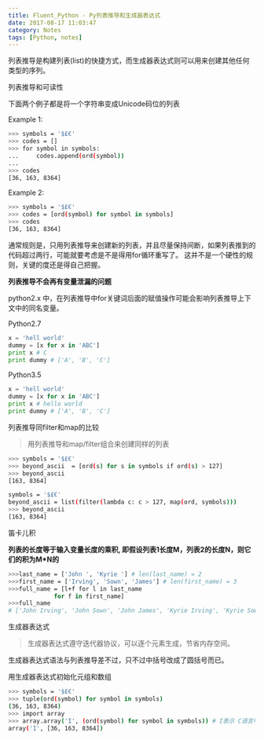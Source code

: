 ```yaml
---
title: Fluent_Python - Py列表推导和生成器表达式
date: 2017-08-17 11:03:47
category: Notes
tags: [Python, notes]
---
```


列表推导是构建列表(list)的快捷方式，而生成器表达式则可以用来创建其他任何类型的序列。

<!-- more -->

列表推导和可读性

下面两个例子都是将一个字符串变成Unicode码位的列表

Example 1:

```bash
>>> symbols = '$£€'
>>> codes = []
>>> for symbol in symbols:
...     codes.append(ord(symbol))
...
>>> codes
[36, 163, 8364]
```
Example 2:

```bash
>>> symbols = '$£€'
>>> codes = [ord(symbol) for symbol in symbols]
>>> codes
[36, 163, 8364]
```

通常规则是，只用列表推导来创建新的列表，并且尽量保持间断，如果列表推到的代码超过两行，可能就要考虑是不是得用for循环重写了。
这并不是一个硬性的规则，关键的度还是得自己把握。

**列表推导不会再有变量泄漏的问题**

python2.x 中，在列表推导中for关键词后面的赋值操作可能会影响列表推导上下文中的同名变量。

Python2.7

```python
x = 'hell world'
dummy = [x for x in 'ABC']
print x # C
print dummy # ['A', 'B', 'C']
```

Python3.5

```python
x = 'hell world'
dummy = [x for x in 'ABC']
print x # hello world
print dummy # ['A', 'B', 'C']
```

列表推导同filter和map的比较

>用列表推导和map/filter组合来创建同样的列表

```bash
>>> symbols = '$£€'
>>> beyond_ascii  = [ord(s) for s in symbols if ord(s) > 127]
>>> beyond_ascii
[163, 8364]
```

```bash
symbols = '$£€'
beyond_ascii = list(filter(lambda c: c > 127, map(ord, symbols)))
>>> beyond_ascii
[163, 8364]

```

笛卡儿积

**列表的长度等于输入变量长度的乘积, 即假设列表1长度M，列表2的长度N，则它们的积为M*N的**

```bash
>>>last_name = ['John ', 'Kyrie '] # len(last_name) = 2
>>>first_name = ['Irving', 'Sown', 'James'] # len(first_name) = 3
>>>full_name = [l+f for l in last_name
             for f in first_name]
>>>full_name
# ['John Irving', 'John Sown', 'John James', 'Kyrie Irving', 'Kyrie Sown', 'Kyrie James']
```

生成器表达式

>生成器表达式遵守迭代器协议，可以逐个元素生成，节省内存空间。

生成器表达式语法与列表推导差不过，只不过中括号改成了圆括号而已。

用生成器表达式初始化元组和数组

```bash
>>> symbols = '$£€'
>>> tuple(ord(symbol) for symbol in symbols)
(36, 163, 8364)
>>> import array
>>> array.array('I', (ord(symbol) for symbol in symbols)) # I表示 C语言中的unsigned integer
array('I', [36, 163, 8364])
```
